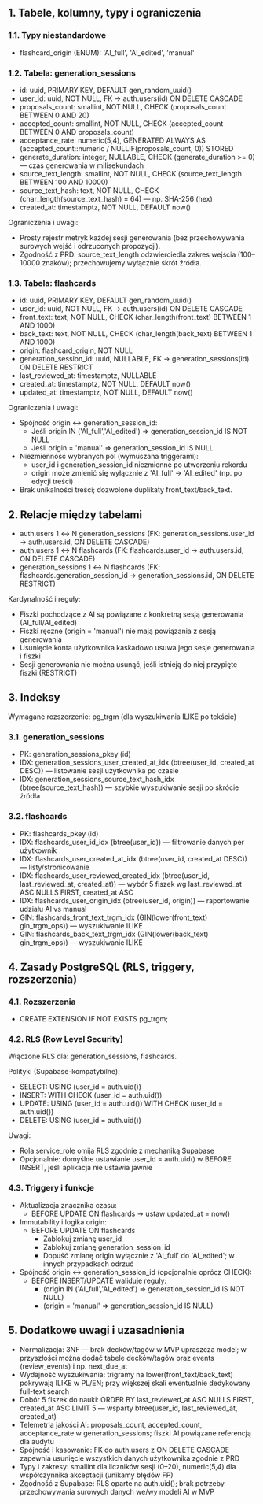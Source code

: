 ## 1. Tabele, kolumny, typy i ograniczenia

### 1.1. Typy niestandardowe
- flashcard_origin (ENUM): 'AI_full', 'AI_edited', 'manual'

### 1.2. Tabela: generation_sessions
- id: uuid, PRIMARY KEY, DEFAULT gen_random_uuid()
- user_id: uuid, NOT NULL, FK → auth.users(id) ON DELETE CASCADE
- proposals_count: smallint, NOT NULL, CHECK (proposals_count BETWEEN 0 AND 20)
- accepted_count: smallint, NOT NULL, CHECK (accepted_count BETWEEN 0 AND proposals_count)
- acceptance_rate: numeric(5,4), GENERATED ALWAYS AS (accepted_count::numeric / NULLIF(proposals_count, 0)) STORED
- generate_duration: integer, NULLABLE, CHECK (generate_duration >= 0) — czas generowania w milisekundach
- source_text_length: smallint, NOT NULL, CHECK (source_text_length BETWEEN 100 AND 10000)
- source_text_hash: text, NOT NULL, CHECK (char_length(source_text_hash) = 64) — np. SHA-256 (hex)
- created_at: timestamptz, NOT NULL, DEFAULT now()

Ograniczenia i uwagi:
- Prosty rejestr metryk każdej sesji generowania (bez przechowywania surowych wejść i odrzuconych propozycji).
- Zgodność z PRD: source_text_length odzwierciedla zakres wejścia (100–10000 znaków); przechowujemy wyłącznie skrót źródła.

### 1.3. Tabela: flashcards
- id: uuid, PRIMARY KEY, DEFAULT gen_random_uuid()
- user_id: uuid, NOT NULL, FK → auth.users(id) ON DELETE CASCADE
- front_text: text, NOT NULL, CHECK (char_length(front_text) BETWEEN 1 AND 1000)
- back_text: text, NOT NULL, CHECK (char_length(back_text) BETWEEN 1 AND 1000)
- origin: flashcard_origin, NOT NULL
- generation_session_id: uuid, NULLABLE, FK → generation_sessions(id) ON DELETE RESTRICT
- last_reviewed_at: timestamptz, NULLABLE
- created_at: timestamptz, NOT NULL, DEFAULT now()
- updated_at: timestamptz, NOT NULL, DEFAULT now()

Ograniczenia i uwagi:
- Spójność origin ↔ generation_session_id:
  - Jeśli origin IN ('AI_full','AI_edited') ⇒ generation_session_id IS NOT NULL
  - Jeśli origin = 'manual' ⇒ generation_session_id IS NULL
- Niezmienność wybranych pól (wymuszana triggerami):
  - user_id i generation_session_id niezmienne po utworzeniu rekordu
  - origin może zmienić się wyłącznie z 'AI_full' → 'AI_edited' (np. po edycji treści)
- Brak unikalności treści; dozwolone duplikaty front_text/back_text.


## 2. Relacje między tabelami
- auth.users 1 ↔ N generation_sessions (FK: generation_sessions.user_id → auth.users.id, ON DELETE CASCADE)
- auth.users 1 ↔ N flashcards (FK: flashcards.user_id → auth.users.id, ON DELETE CASCADE)
- generation_sessions 1 ↔ N flashcards (FK: flashcards.generation_session_id → generation_sessions.id, ON DELETE RESTRICT)

Kardynalność i reguły:
- Fiszki pochodzące z AI są powiązane z konkretną sesją generowania (AI_full/AI_edited)
- Fiszki ręczne (origin = 'manual') nie mają powiązania z sesją generowania
- Usunięcie konta użytkownika kaskadowo usuwa jego sesje generowania i fiszki
- Sesji generowania nie można usunąć, jeśli istnieją do niej przypięte fiszki (RESTRICT)


## 3. Indeksy

Wymagane rozszerzenie: pg_trgm (dla wyszukiwania ILIKE po tekście)

### 3.1. generation_sessions
- PK: generation_sessions_pkey (id)
- IDX: generation_sessions_user_created_at_idx (btree(user_id, created_at DESC)) — listowanie sesji użytkownika po czasie
- IDX: generation_sessions_source_text_hash_idx (btree(source_text_hash)) — szybkie wyszukiwanie sesji po skrócie źródła

### 3.2. flashcards
- PK: flashcards_pkey (id)
- IDX: flashcards_user_id_idx (btree(user_id)) — filtrowanie danych per użytkownik
- IDX: flashcards_user_created_at_idx (btree(user_id, created_at DESC)) — listy/stronicowanie
- IDX: flashcards_user_reviewed_created_idx (btree(user_id, last_reviewed_at, created_at)) — wybór 5 fiszek wg last_reviewed_at ASC NULLS FIRST, created_at ASC
- IDX: flashcards_user_origin_idx (btree(user_id, origin)) — raportowanie udziału AI vs manual
- GIN: flashcards_front_text_trgm_idx (GIN(lower(front_text) gin_trgm_ops)) — wyszukiwanie ILIKE
- GIN: flashcards_back_text_trgm_idx (GIN(lower(back_text) gin_trgm_ops)) — wyszukiwanie ILIKE


## 4. Zasady PostgreSQL (RLS, triggery, rozszerzenia)

### 4.1. Rozszerzenia
- CREATE EXTENSION IF NOT EXISTS pg_trgm;

### 4.2. RLS (Row Level Security)
Włączone RLS dla: generation_sessions, flashcards.

Polityki (Supabase-kompatybilne):
- SELECT: USING (user_id = auth.uid())
- INSERT: WITH CHECK (user_id = auth.uid())
- UPDATE: USING (user_id = auth.uid()) WITH CHECK (user_id = auth.uid())
- DELETE: USING (user_id = auth.uid())

Uwagi:
- Rola service_role omija RLS zgodnie z mechaniką Supabase
- Opcjonalnie: domyślne ustawianie user_id = auth.uid() w BEFORE INSERT, jeśli aplikacja nie ustawia jawnie

### 4.3. Triggery i funkcje
- Aktualizacja znacznika czasu:
  - BEFORE UPDATE ON flashcards → ustaw updated_at = now()
- Immutability i logika origin:
  - BEFORE UPDATE ON flashcards
    - Zablokuj zmianę user_id
    - Zablokuj zmianę generation_session_id
    - Dopuść zmianę origin wyłącznie z 'AI_full' do 'AI_edited'; w innych przypadkach odrzuć
- Spójność origin ↔ generation_session_id (opcjonalnie oprócz CHECK):
  - BEFORE INSERT/UPDATE waliduje reguły:
    - (origin IN ('AI_full','AI_edited') ⇒ generation_session_id IS NOT NULL)
    - (origin = 'manual' ⇒ generation_session_id IS NULL)


## 5. Dodatkowe uwagi i uzasadnienia
- Normalizacja: 3NF — brak decków/tagów w MVP upraszcza model; w przyszłości można dodać tabele decków/tagów oraz events (review_events) i np. next_due_at
- Wydajność wyszukiwania: trigramy na lower(front_text/back_text) pokrywają ILIKE w PL/EN; przy większej skali ewentualnie dedykowany full-text search
- Dobór 5 fiszek do nauki: ORDER BY last_reviewed_at ASC NULLS FIRST, created_at ASC LIMIT 5 — wsparty btree(user_id, last_reviewed_at, created_at)
- Telemetria jakości AI: proposals_count, accepted_count, acceptance_rate w generation_sessions; fiszki AI powiązane referencją dla audytu
- Spójność i kasowanie: FK do auth.users z ON DELETE CASCADE zapewnia usunięcie wszystkich danych użytkownika zgodnie z PRD
- Typy i zakresy: smallint dla liczników sesji (0–20), numeric(5,4) dla współczynnika akceptacji (unikamy błędów FP)
- Zgodność z Supabase: RLS oparte na auth.uid(); brak potrzeby przechowywania surowych danych we/wy modeli AI w MVP
